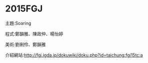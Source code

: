 # 2015FGJ
主題:Soaring

程式:鄭韻雅、陳政仲、楊怡婷

美術:劉俐伶、鄭韻雅

介紹網站:http://fgj.igda.jp/dokuwiki/doku.php?id=taichung:fgj15tc:a
